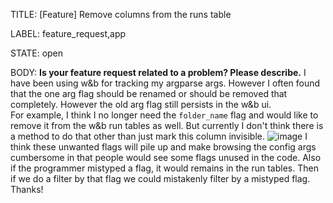 TITLE:
[Feature]  Remove columns from the runs table

LABEL:
feature_request,app

STATE:
open

BODY:
**Is your feature request related to a problem? Please describe.**
I have been using w&b for tracking my argparse args. However I often found that the one arg flag should be renamed or should be removed that completely. However the old arg flag still persists in the w&b ui.  
For example, I think I no longer need the `folder_name` flag and would like to remove it from the w&b run tables as well. But currently I don't think there is a method to do that other than just mark this column invisible. 
![image](https://user-images.githubusercontent.com/86935669/124647433-d0629580-de4a-11eb-88e0-1fe9b7d55d97.png)
I think these unwanted flags will pile up and make browsing the config args cumbersome in that people would see some flags unused in the code. Also if the programmer mistyped a flag, it would remains in the run tables. Then if we do a filter by that flag we could mistakenly filter by a mistyped flag.
Thanks!

